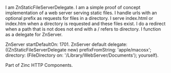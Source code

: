 I am ZnStaticFileServerDelegate.
I am a simple proof of concept implementation of a web server serving static files.
I handle urls with an optional prefix as requests for files in a directory.
I serve index.html or index.htm when a directory is requested and these files exist.
I do a redirect when a path that is not does not end with a / refers to directory.
I function as a delegate for ZnServer.

ZnServer startDefaultOn: 1701.
ZnServer default delegate: ((ZnStaticFileServerDelegate new) 
									prefixFromString: 'apple/macosx'; 
									directory: (FileDirectory on: '/Library/WebServer/Documents'); 
									yourself).

Part of Zinc HTTP Components.